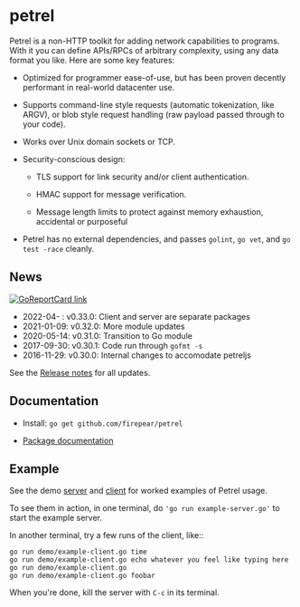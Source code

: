 
# petrel

Petrel is a non-HTTP toolkit for adding network capabilities to
programs. With it you can define APIs/RPCs of arbitrary complexity,
using any data format you like. Here are some key features:

- Optimized for programmer ease-of-use, but has been proven decently
  performant in real-world datacenter use.

- Supports command-line style requests (automatic tokenization, like
  ARGV), or blob style request handling (raw payload passed through to
  your code).

- Works over Unix domain sockets or TCP.

- Security-conscious design:

  - TLS support for link security and/or client authentication.

  - HMAC support for message verification.

  - Message length limits to protect against memory exhaustion,
    accidental or purposeful

- Petrel has no external dependencies, and passes `golint`,
  `go vet`, and `go test -race` cleanly.

## News

[![GoReportCard link](https://goreportcard.com/badge/github.com/firepear/petrel)](https://goreportcard.com/report/github.com/firepear/petrel)

* 2022-04-  : v0.33.0: Client and server are separate packages
* 2021-01-09: v0.32.0: More module updates
* 2020-05-14: v0.31.0: Transition to Go module
* 2017-09-30: v0.30.1: Code run through `gofmt -s`
* 2016-11-29: v0.30.0: Internal changes to accomodate petreljs

See the [Release notes](https://github.com/firepear/petrel/raw/master/RELEASE_NOTES) for all updates.

## Documentation

* Install: `go get github.com/firepear/petrel`

* [Package documentation](https://pkg.go.dev/github.com/firepear/petrel/?tab=doc)

## Example

See the demo [server](https://github.com/firepear/petrel/blob/master/examples/basic/example-server.go) and
[client](https://github.com/firepear/petrel/blob/master/examples/basic/example-client.go) for
worked examples of Petrel usage.

To see them in action, in one terminal, do `'go run example-server.go'` to start the example
server.

In another terminal, try a few runs of the client, like::

```
go run demo/example-client.go time
go run demo/example-client.go echo whatever you feel like typing here
go run demo/example-client.go
go run demo/example-client.go foobar
```

When you're done, kill the server with `C-c` in its terminal.

